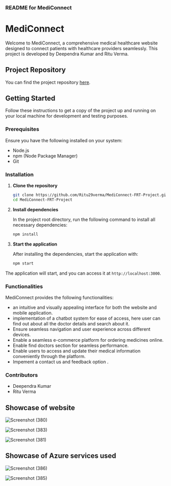### README for MediConnect

# MediConnect

Welcome to MediConnect, a comprehensive medical healthcare website designed to connect patients with healthcare providers seamlessly. This project is developed by Deependra Kumar and Ritu Verma.

## Project Repository

You can find the project repository [here](https://github.com/Ritu29verma/MediConnect-FRT-Project).

## Getting Started

Follow these instructions to get a copy of the project up and running on your local machine for development and testing purposes.

### Prerequisites

Ensure you have the following installed on your system:

- Node.js
- npm (Node Package Manager)
- Git

### Installation

1. **Clone the repository**

    ```bash
    git clone https://github.com/Ritu29verma/MediConnect-FRT-Project.git
    cd MediConnect-FRT-Project
    ```

2. **Install dependencies**

    In the project root directory, run the following command to install all necessary dependencies:

    ```bash
    npm install
    ```

3. **Start the application**

    After installing the dependencies, start the application with:

    ```bash
    npm start
    ```

The application will start, and you can access it at `http://localhost:3000`.

### Functionalities

MediConnect provides the following functionalities:

-  an intuitive and visually appealing interface for both the website and mobile 
   application.
-  implementation of a chatbot system for ease of access, here user can find out about all the 
   doctor details and search about it.
- Ensure seamless navigation and user experience across different devices.
- Enable a seamless e-commerce platform for ordering medicines online.
- Enable find doctors section for seamless performance.
- Enable users to access and update their medical information conveniently through the 
   platform.
- Impement a contact us and feedback option .


### Contributors

- Deependra Kumar
- Ritu Verma

## Showcase of website

![Screenshot (380)](https://github.com/Ritu29verma/MediConnect-FRT-Project/assets/134145227/ab4142f7-3a80-4427-ba69-ee703b195db6)


![Screenshot (383)](https://github.com/Ritu29verma/MediConnect-FRT-Project/assets/134145227/fe5e28a6-a884-4640-ae4b-53bac1f7700c)

![Screenshot (381)](https://github.com/Ritu29verma/MediConnect-FRT-Project/assets/134145227/9d55e449-b595-4281-829f-0f62213ad34b)

## Showcase of Azure services used

![Screenshot (386)](https://github.com/Ritu29verma/MediConnect-FRT-Project/assets/134145227/23e4fdb8-80a2-4d26-b295-2899b0b81178)


![Screenshot (385)](https://github.com/Ritu29verma/MediConnect-FRT-Project/assets/134145227/a8076711-c040-4710-ad79-473ef98e9f8c)
